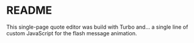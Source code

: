 # README

This single-page quote editor was build with Turbo and... a single line of custom JavaScript for the flash message animation.
